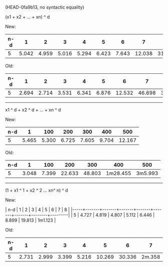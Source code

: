 (HEAD-0fa9b13, no syntactic equality)

(x1 + x2 + ... + xn) ^ d

New:

| n-d |     1 |     2 |     3 |     4 |     5 |     6 |      7 |      8 |
|-----|-------|-------|-------|-------|-------|-------|--------|--------|
|   5 | 5.042 | 4.959 | 5.016 | 5.294 | 6.423 | 7.643 | 12.038 | 31.303 |

Old:

| n-d |     1 |     2 |     3 |     4 |     5 |      6 |      7 |        8 |
|-----|-------|-------|-------|-------|-------|--------|--------|----------|
|   5 | 2.694 | 2.714 | 3.531 | 6.341 | 6.876 | 12.532 | 46.698 | 3m24.617 |

----

x1 ^ d + x2 ^ d + ... + xn ^ d

New:

| n-d |     1 |   100 |   200 |   300 |   400 |    500 |
|-----|-------|-------|-------|-------|-------|--------|
|   5 | 5.465 | 5.300 | 6.725 | 7.605 | 9.704 | 12.167 |

Old:

| n-d |     1 |   100 |    200 |    300 |      400 |     500 |
|-----|-------|-------|--------|--------|----------|---------|
|   5 | 3.048 | 7.399 | 22.633 | 48.803 | 1m28.455 | 3m5.993 |

-----

(1 + x1 ^ 1 + x2 ^ 2 ... xn^ n) ^ d


New:

| n-d |     1 |     2 |     3 |     4 |     5 |     6 |      7 |       8 |
|-----+-------+-------+-------+-------+-------+-------+--------+---------|
|   5 | 4.727 | 4.819 | 4.807 | 5.112 | 6.446 | 8.899 | 19.813 | 1m1.123 |

Old:

| n-d |     1 |     2 |     3 |     4 |      5 |      6 |      7 |        8 |
|-----|-------|-------|-------|-------|--------|--------|--------|----------|
|   5 | 2.731 | 2.999 | 3.399 | 5.216 | 10.269 | 30.336 | 2m.358 | 9m37.450 |
